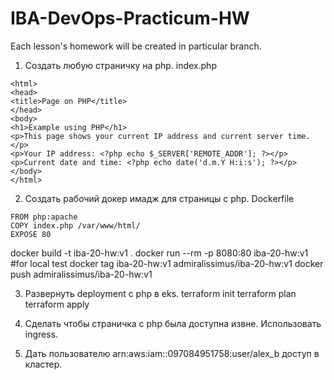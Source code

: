 # IBA-DevOps-Practicum-HW
Each lesson's homework will be created in particular branch.

1.	Создать любую страничку на php.
index.php
```
<html>
<head>
<title>Page on PHP</title>
</head>
<body>
<h1>Example using PHP</h1>
<p>This page shows your current IP address and current server time.</p>
<p>Your IP address: <?php echo $_SERVER['REMOTE_ADDR']; ?></p>
<p>Current date and time: <?php echo date('d.m.Y H:i:s'); ?></p>
</body>
</html>
```
2.	Создать рабочий докер имадж для страницы с php.
Dockerfile
```
FROM php:apache
COPY index.php /var/www/html/
EXPOSE 80

```
docker build -t iba-20-hw:v1 .
docker run --rm -p 8080:80 iba-20-hw:v1 #for local test
docker tag iba-20-hw:v1 admiralissimus/iba-20-hw:v1
docker push admiralissimus/iba-20-hw:v1

3.	Развернуть deployment с php в eks.
terraform init
terraform plan
terraform apply

4.	Сделать чтобы страничка с php была доступна извне. Использовать ingress.
5.	Дать пользователю arn:aws:iam::097084951758:user/alex_b доступ в кластер.

